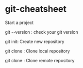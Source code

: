 # git-cheatsheet
Start a project

  git --version : check your git version

  git init: Create new repository

  git clone <local-repo>: Clone local repository

  git clone <remote-repo>: Clone remote repository



